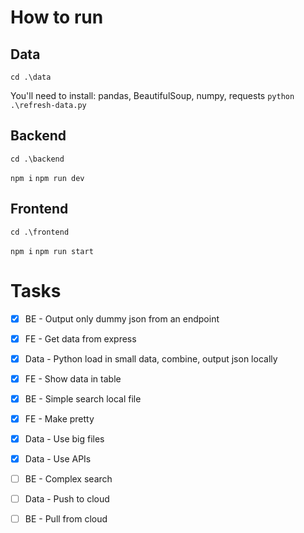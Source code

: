 # How to run

## Data
`cd .\data`

You'll need to install: pandas, BeautifulSoup, numpy, requests
`python .\refresh-data.py`

## Backend
`cd .\backend`

`npm i`
`npm run dev`

## Frontend
`cd .\frontend`

`npm i`
`npm run start`


# Tasks
- [x] BE - Output only dummy json from an endpoint
- [x] FE - Get data from express
- [x] Data - Python load in small data, combine, output json locally
- [x] FE - Show data in table
- [x] BE - Simple search local file
- [x] FE - Make pretty
- [x] Data - Use big files
- [x] Data - Use APIs
- [ ] BE - Complex search
- [ ] Data - Push to cloud
- [ ] BE - Pull from cloud


